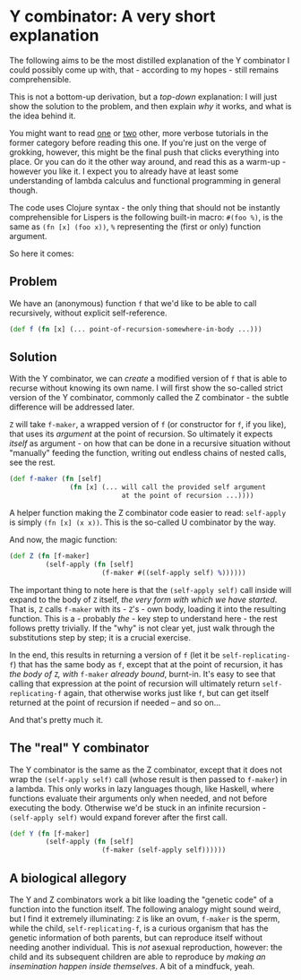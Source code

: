 Y combinator: A very short explanation
===

The following aims to be the most distilled explanation of the Y combinator I
could possibly come up with, that - according to my hopes - still remains
comprehensible.

This is not a bottom-up derivation, but a _top-down_ explanation: I will just
show the solution to the problem, and then explain _why_ it works, and what is
the idea behind it.

You might want to read
[one](http://blog.tomtung.com/2012/10/yet-another-y-combinator-tutorial/) or
[two](https://www.cs.toronto.edu/~david/courses/csc324_w15/extra/ycomb.html)
other, more verbose tutorials in the former category before reading this one. If
you're just on the verge of grokking, however, this might be the final push that
clicks everything into place. Or you can do it the other way around, and read
this as a warm-up - however you like it. I expect you to already have at least
some understanding of lambda calculus and functional programming in general
though.

The code uses Clojure syntax - the only thing that should not be instantly
comprehensible for Lispers is the following built-in macro: `#(foo %)`, is the
same as `(fn [x] (foo x))`, `%` representing the (first or only) function
argument.

So here it comes:

Problem
---
We have an (anonymous) function `f` that we'd like to be able to call
recursively, without explicit self-reference.

```clojure
(def f (fn [x] (... point-of-recursion-somewhere-in-body ...)))
```

Solution
---
With the Y combinator, we can _create_ a modified version of `f` that is able to
recurse without knowing its own name. I will first show the so-called strict
version of the Y combinator, commonly called the Z combinator - the subtle
difference will be addressed later. 

`Z` will take `f-maker`, a wrapped version of `f` (or constructor for `f`, if
you like), that uses its _argument_ at the point of recursion. So ultimately it
expects _itself_ as argument - on how that can be done in a recursive situation
without "manually" feeding the function, writing out endless chains of nested
calls, see the rest.

```clojure
(def f-maker (fn [self]
               (fn [x] (... will call the provided self argument
                            at the point of recursion ...))))
```

A helper function making the Z combinator code easier to read: `self-apply` is
simply `(fn [x] (x x))`. This is the so-called U combinator by the way.

And now, the magic function:

```clojure
(def Z (fn [f-maker]
         (self-apply (fn [self]
                       (f-maker #((self-apply self) %))))))
```

The important thing to note here is that the `(self-apply self)` call inside
will expand to the body of `Z` itself, _the very form with which we have
started_. That is, `Z` calls `f-maker` with its - `Z`'s - own body, loading it
into the resulting function. This is a - probably _the_ - key step to understand
here - the rest follows pretty trivially. If the "why" is not clear yet, just
walk through the substitutions step by step; it is a crucial exercise.

In the end, this results in returning a version of `f` (let it be
`self-replicating-f`) that has the same body as `f`, except that at the point of
recursion, it has _the body of_ `Z`_, with_ `f-maker` _already bound_,
burnt-in. It's easy to see that calling that expression at the point of
recursion will ultimately return `self-replicating-f` again, that otherwise
works just like `f`, but can get itself returned at the point of recursion if
needed – and so on...

And that's pretty much it.

The "real" Y combinator
---

The Y combinator is the same as the Z combinator, except that it does not wrap
the `(self-apply self)` call (whose result is then passed to `f-maker`) in a
lambda. This only works in lazy languages though, like Haskell, where functions
evaluate their arguments only when needed, and not before executing the body.
Otherwise we'd be stuck in an infinite recursion - `(self-apply self)` would
expand forever after the first call.

```clojure
(def Y (fn [f-maker]
         (self-apply (fn [self]
                       (f-maker (self-apply self))))))
```

A biological allegory
---
The Y and Z combinators work a bit like loading the "genetic code" of a
function into the function itself. The following analogy might sound weird, but
I find it extremely illuminating: `Z` is like an ovum, `f-maker` is the sperm,
while the child, `self-replicating-f`, is a curious organism that has the
genetic information of both parents, but can reproduce itself without needing
another individual. This is _not_ asexual reproduction, however: the child and
its subsequent children are able to reproduce by _making an insemination happen
inside themselves_. A bit of a mindfuck, yeah.

